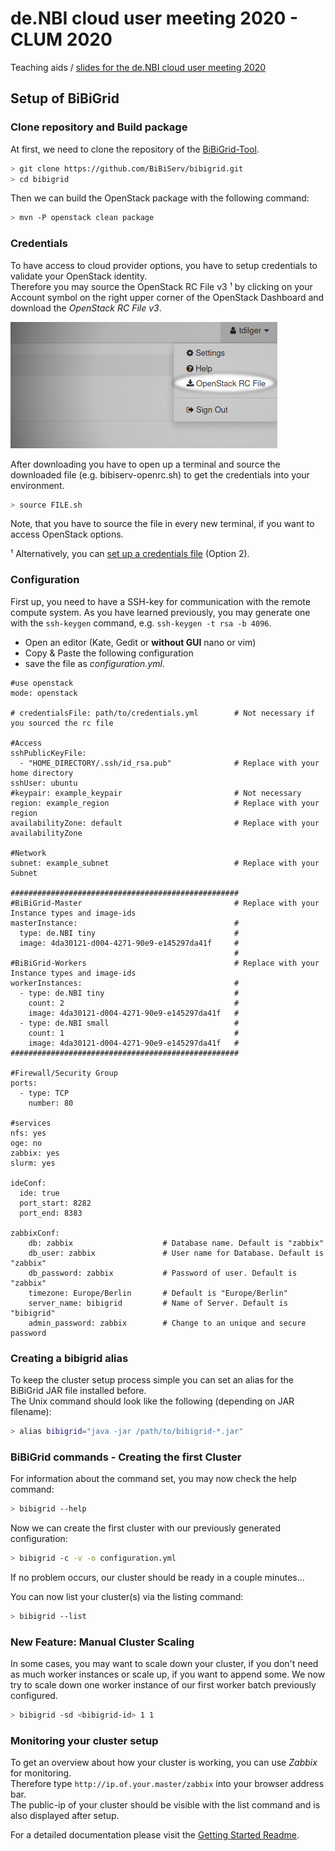 # de.NBI cloud user meeting 2020 - CLUM 2020
Teaching aids / [slides for the de.NBI cloud user meeting 2020]()  

## Setup of BiBiGrid
### Clone repository and Build package
At first, we need to clone the repository of the [BiBiGrid-Tool](https://github.com/BiBiServ/bibigrid/).
~~~BASH
> git clone https://github.com/BiBiServ/bibigrid.git
> cd bibigrid
~~~
Then we can build the OpenStack package with the following command:

~~~BASH
> mvn -P openstack clean package
~~~
### Credentials
To have access to cloud provider options, you have to setup credentials to validate your OpenStack identity.  
Therefore you may source the OpenStack RC File v3 ¹ by clicking on your Account symbol on the right upper corner of the OpenStack Dashboard and download the *OpenStack RC File v3*.  

![Pop-Up Menü oben rechts](/popup_rc-file.png)  

After downloading you have to open up a terminal and source the downloaded file (e.g. bibiserv-openrc.sh) to get the credentials into your environment.  
~~~BASH
> source FILE.sh
~~~  
Note, that you have to source the file in every new terminal, if you want to access OpenStack options.  

¹ Alternatively, you can [set up a credentials file](https://github.com/BiBiServ/bibigrid/blob/master/bibigrid-openstack/docs/Credentials_Setup.md) (Option 2).

### Configuration
First up, you need to have a SSH-key for communication with the remote compute system. As you have learned previously, you may generate one with the `ssh-keygen` command, e.g. `ssh-keygen -t rsa -b 4096`.  
- Open an editor (Kate, Gedit or **without GUI** nano or vim)  
- Copy & Paste the following configuration  
- save the file as *configuration.yml*.  
~~~
#use openstack
mode: openstack

# credentialsFile: path/to/credentials.yml        # Not necessary if you sourced the rc file

#Access
sshPublicKeyFile: 
  - "HOME_DIRECTORY/.ssh/id_rsa.pub"              # Replace with your home directory
sshUser: ubuntu
#keypair: example_keypair                         # Not necessary
region: example_region                            # Replace with your region
availabilityZone: default                         # Replace with your availabilityZone

#Network
subnet: example_subnet                            # Replace with your Subnet 

###################################################
#BiBiGrid-Master                                  # Replace with your Instance types and image-ids
masterInstance:                                   #
  type: de.NBI tiny                               #
  image: 4da30121-d004-4271-90e9-e145297da41f     #
                                                  #
#BiBiGrid-Workers                                 # Replace with your Instance types and image-ids
workerInstances:                                  #
  - type: de.NBI tiny                             #
    count: 2                                      #
    image: 4da30121-d004-4271-90e9-e145297da41f   #
  - type: de.NBI small                            #
    count: 1                                      #
    image: 4da30121-d004-4271-90e9-e145297da41f   #
###################################################

#Firewall/Security Group
ports:
  - type: TCP
    number: 80

#services
nfs: yes
oge: no
zabbix: yes
slurm: yes

ideConf:
  ide: true
  port_start: 8282
  port_end: 8383
  
zabbixConf:
    db: zabbix                    # Database name. Default is "zabbix"
    db_user: zabbix               # User name for Database. Default is "zabbix"
    db_password: zabbix           # Password of user. Default is "zabbix"
    timezone: Europe/Berlin       # Default is "Europe/Berlin"
    server_name: bibigrid         # Name of Server. Default is "bibigrid"
    admin_password: zabbix        # Change to an unique and secure password
~~~  
### Creating a bibigrid alias
To keep the cluster setup process simple you can set an alias for the BiBiGrid JAR file installed before.  
The Unix command should look like the following (depending on JAR filename):
~~~BASH
> alias bibigrid="java -jar /path/to/bibigrid-*.jar"
~~~
### BiBiGrid commands - Creating the first Cluster
For information about the command set, you may now check the help command:  
~~~BASH
> bibigrid --help
~~~
Now we can create the first cluster with our previously generated configuration:  
~~~BASH
> bibigrid -c -v -o configuration.yml
~~~
If no problem occurs, our cluster should be ready in a couple minutes...  

You can now list your cluster(s) via the listing command:  
~~~BASH
> bibigrid --list
~~~
### New Feature: Manual Cluster Scaling
In some cases, you may want to scale down your cluster, if you don't need as much worker instances or scale up, if you want to append some.
We now try to scale down one worker instance of our first worker batch previously configured.
```BASH
> bibigrid -sd <bibigrid-id> 1 1
```

### Monitoring your cluster setup
To get an overview about how your cluster is working, you can use *Zabbix* for monitoring.  
Therefore type `http://ip.of.your.master/zabbix` into your browser address bar.  
The public-ip of your cluster should be visible with the list command and is also displayed after setup.

For a detailed documentation please visit the [Getting Started Readme](https://github.com/BiBiServ/bibigrid/blob/master/docs/README.md).
